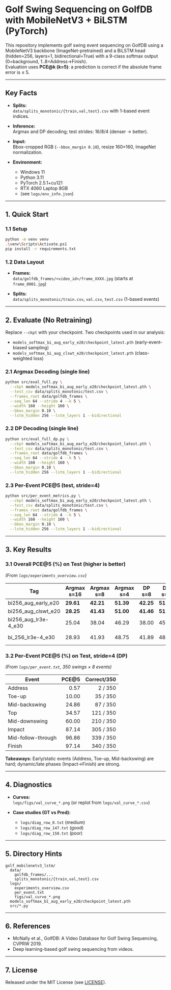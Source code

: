 # Golf Swing Sequencing on GolfDB with MobileNetV3 + BiLSTM (PyTorch)

This repository implements golf swing event sequencing on GolfDB using a MobileNetV3 backbone (ImageNet-pretrained) and a BiLSTM head (hidden=256, layers=1, bidirectional=True) with a 9-class softmax output (0=background, 1..8=Address→Finish).  
Evaluation uses **PCE@k (k=5)**: a prediction is correct if the absolute frame error is ≤ 5.

---

## Key Facts

- **Splits:**  
  `data/splits_monotonic/{train,val,test}.csv` with 1-based event indices.

- **Inference:**  
  Argmax and DP decoding; test strides: 16/8/4 (denser → better).

- **Input:**  
  Bbox-cropped RGB (`--bbox_margin 0.10`), resize 160×160, ImageNet normalization.

- **Environment:**  
  - Windows 11  
  - Python 3.11  
  - PyTorch 2.5.1+cu121  
  - RTX 4060 Laptop 8GB  
  - (see `logs/env_info.json`)

---

## 1. Quick Start

### 1.1 Setup

```bash
python -m venv venv
.\venv\Scripts\Activate.ps1
pip install -r requirements.txt
```

### 1.2 Data Layout

- **Frames:**  
  `data/golfdb_frames/<video_id>/frame_XXXX.jpg` (starts at `frame_0001.jpg`)

- **Splits:**  
  `data/splits_monotonic/train.csv`, `val.csv`, `test.csv` (1-based events)

---

## 2. Evaluate (No Retraining)

Replace `--ckpt` with your checkpoint. Two checkpoints used in our analysis:
- `models_softmax_bi_aug_early_e20/checkpoint_latest.pth` (early-event-biased sampling)
- `models_softmax_bi_aug_clswt_e20/checkpoint_latest.pth` (class-weighted loss)

### 2.1 Argmax Decoding (single line)

```bash
python src/eval_full.py \
  --ckpt models_softmax_bi_aug_early_e20/checkpoint_latest.pth \
  --test_csv data/splits_monotonic/test.csv \
  --frames_root data/golfdb_frames \
  --seq_len 64 --stride 4 --k 5 \
  --width 160 --height 160 \
  --bbox_margin 0.10 \
  --lstm_hidden 256 --lstm_layers 1 --bidirectional
```

### 2.2 DP Decoding (single line)

```bash
python src/eval_full_dp.py \
  --ckpt models_softmax_bi_aug_early_e20/checkpoint_latest.pth \
  --test_csv data/splits_monotonic/test.csv \
  --frames_root data/golfdb_frames \
  --seq_len 64 --stride 4 --k 5 \
  --width 160 --height 160 \
  --bbox_margin 0.10 \
  --lstm_hidden 256 --lstm_layers 1 --bidirectional
```

### 2.3 Per-Event PCE@5 (test, stride=4)

```bash
python src/per_event_metrics.py \
  --ckpt models_softmax_bi_aug_early_e20/checkpoint_latest.pth \
  --test_csv data/splits_monotonic/test.csv \
  --frames_root data/golfdb_frames \
  --seq_len 64 --stride 4 --k 5 \
  --width 160 --height 160 \
  --bbox_margin 0.10 \
  --lstm_hidden 256 --lstm_layers 1 --bidirectional
```

---

## 3. Key Results

### 3.1 Overall PCE@5 (%) on Test (higher is better)

*(From `logs/experiments_overview.csv`)*

| Tag                        | Argmax s=16 | Argmax s=8 | Argmax s=4 | DP s=8 | DP s=4 | Val best |
|----------------------------|-------------|------------|------------|--------|--------|----------|
| bi256_aug_early_e20        | **29.61**   | **42.21**  | **51.39**  | **42.25** | **51.75** | **0.5808** |
| bi256_aug_clswt_e20        | **28.25**   | **41.43**  | **51.00**  | **41.46** | **51.00** | **0.7078** |
| bi256_aug_lr3e-4_e30       | 25.04       | 38.04      | 46.29      | 38.00 | 45.89 | (see CSV) |
| bi_256_lr3e-4_e30          | 28.93       | 41.93      | 48.75      | 41.89 | 48.25 | (see CSV) |

### 3.2 Per-Event PCE@5 (%) on Test, stride=4 (DP)

*(From `logs/per_event.txt`, 350 swings × 8 events)*

| Event              | PCE@5  | Correct/350 |
|--------------------|-------:|------------:|
| Address            |   0.57 |     2 / 350 |
| Toe-up             |  10.00 |    35 / 350 |
| Mid-backswing      |  24.86 |    87 / 350 |
| Top                |  34.57 |   121 / 350 |
| Mid-downswing      |  60.00 |   210 / 350 |
| Impact             |  87.14 |   305 / 350 |
| Mid-follow-through |  96.86 |   339 / 350 |
| Finish             |  97.14 |   340 / 350 |

**Takeaways:** Early/static events (Address, Toe-up, Mid-backswing) are hard; dynamic/late phases (Impact→Finish) are strong.

---

## 4. Diagnostics

- **Curves:**  
  `logs/figs/val_curve_*.png` (or replot from `logs/val_curve_*.csv`)

- **Case studies (GT vs Pred):**  
  - `logs/diag_row_0.txt` (medium)  
  - `logs/diag_row_147.txt` (good)  
  - `logs/diag_row_150.txt` (poor)

---

## 5. Directory Hints

```text
golf_mobilenetv3_lstm/
  data/
    golfdb_frames/...
    splits_monotonic/{train,val,test}.csv
  logs/
    experiments_overview.csv
    per_event.txt
    figs/val_curve_*.png
  models_softmax_bi_aug_early_e20/checkpoint_latest.pth
  src/*.py
```

---

## 6. References

- McNally et al., GolfDB: A Video Database for Golf Swing Sequencing, CVPRW 2019.
- Deep learning-based golf swing sequencing from videos.

---

## 7. License

Released under the MIT License (see [LICENSE](LICENSE)).
